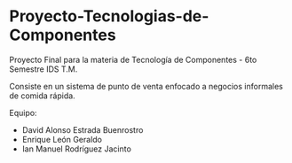 # Proyecto-Tecnologias-de-Componentes
Proyecto Final para la materia de Tecnología de Componentes - 6to Semestre IDS T.M.

Consiste en un sistema de punto de venta enfocado a negocios informales de comida rápida.

Equipo:
- David Alonso Estrada Buenrostro
- Enrique León Geraldo
- Ian Manuel Rodríguez Jacinto
